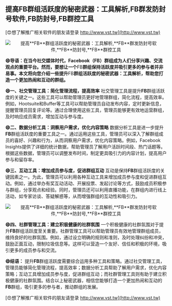 ## **提高**FB**群组活跃度的秘密武器：工具解析,**FB**群发防封号软件,**FB**防封号,**FB**群控工具**

[😍想了解推广相关软件的朋友请登录 http://www.vst.tw](http://www.vst.tw)

 <center><img src="https://vst.tw/MP4/tuiguang/png/3.png" alt="提高**FB**群组活跃度的秘密武器：工具解析,**FB**群发防封号软件,**FB**防封号,**FB**群控工具"></center>

**😄导语：在当今社交媒体时代，Facebook（**FB**）群组成为人们分享兴趣、交流观点的重要平台。然而，要想让一个**FB**群组保持活跃度并吸引更多的参与者并非易事。本文将向您介绍一些提升**FB**群组活跃度的秘密武器：工具解析，帮助您打造一个更加热闹和互动的群组。**

**😄一、社交管理工具：简化管理流程，提高效率**
社交管理工具是提升**FB**群组活跃度的关键之一。这些工具可以帮助管理员更好地管理群组，简化流程，提高效率。例如，Hootsuite和Buffer等工具可以帮助管理员自动发布内容，定时更新信息，提醒管理员回复评论等。通过合理使用这些工具，管理员能够更有效地运营群组，及时响应成员需求，增加互动与参与度。

**😄二、数据分析工具：洞察用户需求，优化内容策略**
数据分析工具是进一步提升**FB**群组活跃度的重要工具之一。通过运用这些工具，管理员可以深入了解群组成员的喜好、兴趣和行为，从而洞察用户需求，优化内容策略。例如，Facebook Insights提供了详细的统计数据，帮助管理员了解用户活跃时间段、热门话题等。根据这些数据，管理员可以调整发布时间，制定更具吸引力的内容计划，提高用户参与和留存率。

**😄三、互动工具：增加成员参与度，促进群组互动**
互动是保持**FB**群组活跃度的关键因素之一。为此，管理员可以利用各种互动工具来增加成员参与度和促进群组互动。例如，通过举办有奖互动活动、开展投票、发起讨论等方式，鼓励成员积极参与群组，分享观点和经验。同时，管理员还可以利用直播功能，在群组内进行线上活动，如专家访谈、答疑解惑等，从而增强群组的互动性和吸引力。

 <center><img src="https://vst.tw/MP4/tuiguang/png/3.png" alt="提高**FB**群组活跃度的秘密武器：工具解析,**FB**群发防封号软件,**FB**防封号,**FB**群控工具"></center>

**😄四、社群管理工具：建立积极健康的社群氛围**
一个积极健康的社群氛围对于提升**FB**群组活跃度至关重要。社群管理工具可以帮助管理员有效地管理群组成员，维持良好的社群氛围。例如，通过设立明确的规则和准则，及时处理纠纷和冲突，鼓励正面互动，限制垃圾信息等。这样可以营造一个友好、信任和积极的环境，吸引更多的成员参与和交流。

**😄结语：**
提升**FB**群组活跃度需要综合运用多种工具和策略。通过社交管理工具，管理员能够简化管理流程，提高效率；数据分析工具帮助了解用户需求，优化内容策略；互动工具增加成员参与度，促进群组互动；而社群管理工具则有助于建立积极健康的社群氛围。结合以上秘密武器，相信您能够打造一个更加热闹和互动的**FB**群组，吸引更多的参与者，推动群组的发展。

[😍想了解推广相关软件的朋友请登录 http://www.vst.tw](http://www.vst.tw)



